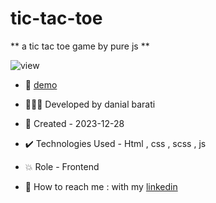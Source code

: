 # tic-tac-toe

** a tic tac toe game by pure js **

![view](https://github.com/danial-barati/tic-tac-toe/assets/104683176/3a242cff-787d-4659-90c1-7c6a653ddeb8)

- 🔗 [demo]([https://danial-barati.github.io/signup_form/](https://danial-barati.github.io/tic-tac-toe/))

- 👩🏻‍💻 Developed by danial barati

- 📆 Created - 2023-12-28

- ✔️ Technologies Used - Html , css , scss , js

- 💥 Role - Frontend

- 📲 How to reach me : with my [linkedin](https://www.linkedin.com/in/danial-barati-0a9804291/)
